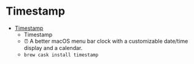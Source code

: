 # Timestamp
- [Timestamp](https://mzdr.github.io/timestamp/)
  -  Timestamp
  - ⏰ A better macOS menu bar clock with a customizable date/time display and a calendar.
  - `brew cask install timestamp`
